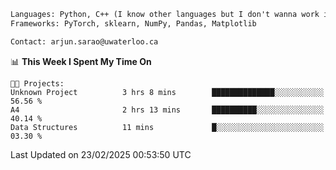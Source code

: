 ```txt
Languages: Python, C++ (I know other languages but I don't wanna work in em)
Frameworks: PyTorch, sklearn, NumPy, Pandas, Matplotlib

Contact: arjun.sarao@uwaterloo.ca
```

<!--START_SECTION:waka-->
📊 **This Week I Spent My Time On** 

```text
🐱‍💻 Projects: 
Unknown Project          3 hrs 8 mins        ██████████████░░░░░░░░░░░   56.56 % 
A4                       2 hrs 13 mins       ██████████░░░░░░░░░░░░░░░   40.14 % 
Data Structures          11 mins             █░░░░░░░░░░░░░░░░░░░░░░░░   03.30 % 
```


 Last Updated on 23/02/2025 00:53:50 UTC
<!--END_SECTION:waka-->
